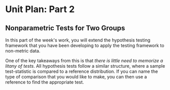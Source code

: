 # Unit Plan: Part 2

## Nonparametric Tests for Two Groups

In this part of the week's work, you will extend the hypothesis testing framework that you have been developing to apply the testing framework to non-metric data.

One of the key takeaways from this is that *there is little need to memorize a litany of tests*. All hypothesis tests follow a similar structure, where a sample test-statistic is compared to a reference distribution. If you can name the type of comparison that you would like to make, you can then use a reference to find the appropriate test. 
